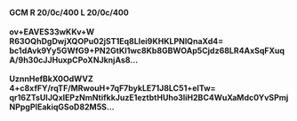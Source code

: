 #### GCM R 20/0c/400 L 20/0c/400
**ov+EAVES33wKKv+W**<br/>**R63OQhDgDwjXQOPu02jST1Eq8Llei9KHKLPNIQnaXd4=**<br/>**bc1dAvk9Yy5GWfG9+PN2GtKI1wc8Kb8GBWOAp5Cjdz68LR4AxSqFXuqA/9h30cJJHuxpCPoXNJknjAs8...**<br/><br/>
**UznnHefBkX0OdWVZ**<br/>**4+c8xfFY/rqTF/MRwouH+7qF7bykLE71J8LC51+eITw=**<br/>**qr16ZTsUlJQxlEPzNmNtifkkJuzE1eztbtHUho3liH2BC4WuXaMdc0YvSPmjNPpgPIEakiqGSoD82M5S...**